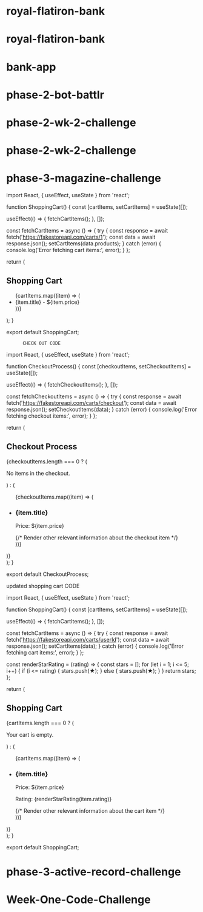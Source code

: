 # royal-flatiron-bank
# royal-flatiron-bank
# bank-app
# phase-2-bot-battlr
# phase-2-wk-2-challenge
# phase-2-wk-2-challenge
# phase-3-magazine-challenge


import React, { useEffect, useState } from 'react';

function ShoppingCart() {
  const [cartItems, setCartItems] = useState([]);

  useEffect(() => {
    fetchCartItems();
  }, []);

  const fetchCartItems = async () => {
    try {
      const response = await fetch('https://fakestoreapi.com/carts/1');
      const data = await response.json();
      setCartItems(data.products);
    } catch (error) {
      console.log('Error fetching cart items:', error);
    }
  };

  return (
    <div>
      <h2>Shopping Cart</h2>
      <ul>
        {cartItems.map((item) => (
          <li key={item.id}>
            {item.title} - ${item.price}
          </li>
        ))}
      </ul>
    </div>
  );
}

export default ShoppingCart;





          
          CHECK OUT CODE
import React, { useEffect, useState } from 'react';

function CheckoutProcess() {
  const [checkoutItems, setCheckoutItems] = useState([]);

  useEffect(() => {
    fetchCheckoutItems();
  }, []);

  const fetchCheckoutItems = async () => {
    try {
      const response = await fetch('https://fakestoreapi.com/carts/checkout');
      const data = await response.json();
      setCheckoutItems(data);
    } catch (error) {
      console.log('Error fetching checkout items:', error);
    }
  };

  return (
    <div>
      <h2>Checkout Process</h2>
      {checkoutItems.length === 0 ? (
        <p>No items in the checkout.</p>
      ) : (
        <ul>
          {checkoutItems.map((item) => (
            <li key={item.id}>
              <h3>{item.title}</h3>
              <p>Price: ${item.price}</p>
              {/* Render other relevant information about the checkout item */}
            </li>
          ))}
        </ul>
      )}
    </div>
  );
}

export default CheckoutProcess;



   updated shopping cart CODE
   
 import React, { useEffect, useState } from 'react';

function ShoppingCart() {
  const [cartItems, setCartItems] = useState([]);

  useEffect(() => {
    fetchCartItems();
  }, []);

  const fetchCartItems = async () => {
    try {
      const response = await fetch('https://fakestoreapi.com/carts/userId');
      const data = await response.json();
      setCartItems(data);
    } catch (error) {
      console.log('Error fetching cart items:', error);
    }
  };

  const renderStarRating = (rating) => {
    const stars = [];
    for (let i = 1; i <= 5; i++) {
      if (i <= rating) {
        stars.push(<span key={i} className="star-filled">&#9733;</span>);
      } else {
        stars.push(<span key={i} className="star">&#9733;</span>);
      }
    }
    return stars;
  };

  return (
    <div>
      <h2>Shopping Cart</h2>
      {cartItems.length === 0 ? (
        <p>Your cart is empty.</p>
      ) : (
        <ul>
          {cartItems.map((item) => (
            <li key={item.id}>
              <h3>{item.title}</h3>
              <p>Price: ${item.price}</p>
              <p>Rating: {renderStarRating(item.rating)}</p>
              {/* Render other relevant information about the cart item */}
            </li>
          ))}
        </ul>
      )}
    </div>
  );
}

export default ShoppingCart;
      

# phase-3-active-record-challenge
# Week-One-Code-Challenge
